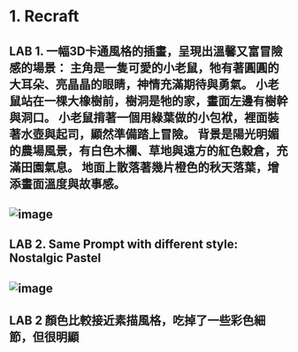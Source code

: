 # 1. Recraft

## LAB 1. 一幅3D卡通風格的插畫，呈現出溫馨又富冒險感的場景： 主角是一隻可愛的小老鼠，牠有著圓圓的大耳朵、亮晶晶的眼睛，神情充滿期待與勇氣。 小老鼠站在一棵大橡樹前，樹洞是牠的家，畫面左邊有樹幹與洞口。 小老鼠揹著一個用綠葉做的小包袱，裡面裝著水壺與起司，顯然準備踏上冒險。 背景是陽光明媚的農場風景，有白色木欄、草地與遠方的紅色穀倉，充滿田園氣息。 地面上散落著幾片橙色的秋天落葉，增添畫面溫度與故事感。

## ![image](https://github.com/user-attachments/assets/5061684d-da4d-4055-8238-c7d25dc24d30)


## LAB 2. Same Prompt with different style: Nostalgic Pastel

## ![image](https://github.com/user-attachments/assets/692138fd-e132-4296-a202-439f6af7c256)

## LAB 2 顏色比較接近素描風格，吃掉了一些彩色細節，但很明顯

